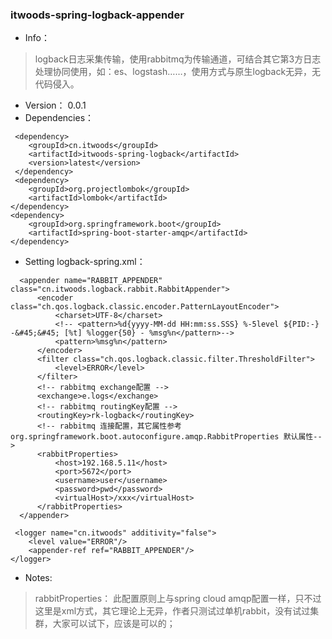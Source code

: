 ### itwoods-spring-logback-appender
+ Info：
> logback日志采集传输，使用rabbitmq为传输通道，可结合其它第3方日志处理协同使用，如：es、logstash……，使用方式与原生logback无异，无代码侵入。
+ Version： 0.0.1
+ Dependencies：

````
 <dependency>
    <groupId>cn.itwoods</groupId>
    <artifactId>itwoods-spring-logback</artifactId>
    <version>latest</version>
 </dependency>
 <dependency>
    <groupId>org.projectlombok</groupId>
    <artifactId>lombok</artifactId>
</dependency>
<dependency>
    <groupId>org.springframework.boot</groupId>
    <artifactId>spring-boot-starter-amqp</artifactId>
</dependency>
````

+ Setting logback-spring.xml：

````
  <appender name="RABBIT_APPENDER" class="cn.itwoods.logback.rabbit.RabbitAppender">
      <encoder class="ch.qos.logback.classic.encoder.PatternLayoutEncoder">
          <charset>UTF-8</charset>
          <!-- <pattern>%d{yyyy-MM-dd HH:mm:ss.SSS} %-5level ${PID:-} -&#45;&#45; [%t] %logger{50} - %msg%n</pattern>-->
          <pattern>%msg%n</pattern>
      </encoder>
      <filter class="ch.qos.logback.classic.filter.ThresholdFilter">
          <level>ERROR</level>
      </filter>
      <!-- rabbitmq exchange配置 -->
      <exchange>e.logs</exchange>
      <!-- rabbitmq routingKey配置 -->
      <routingKey>rk-logback</routingKey>
      <!-- rabbitmq 连接配置，其它属性参考org.springframework.boot.autoconfigure.amqp.RabbitProperties 默认属性-->
      <rabbitProperties>  
          <host>192.168.5.11</host>
          <port>5672</port>
          <username>user</username>
          <password>pwd</password>
          <virtualHost>/xxx</virtualHost>
      </rabbitProperties>
  </appender>
  
 <logger name="cn.itwoods" additivity="false">
    <level value="ERROR"/>
    <appender-ref ref="RABBIT_APPENDER"/>
</logger>
````
+ Notes:
> rabbitProperties：
    此配置原则上与spring cloud amqp配置一样，只不过这里是xml方式，其它理论上无异，作者只测试过单机rabbit，没有试过集群，大家可以试下，应该是可以的；